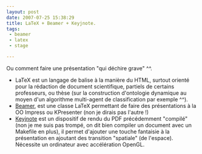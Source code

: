 ```yaml
---
layout: post
date: 2007-07-25 15:38:29
title: LaTeX + Beamer + Keyjnote.
tags:
 - beamer
 - latex
 - stage

---
```


Ou comment faire une présentation "qui déchire grave" ^^.

  * LaTeX est un langage de balise à la manière du HTML, surtout orienté pour la rédaction de document scientifique, partiels de certains professeurs, ou thèse (sur la construction d'ontologie dynamique au moyen d'un algorithme multi-agent de classification par exemple ^^).  	
  * [Beamer](http://latex-beamer.sourceforge.net/), est une classe LaTeX permettant de faire des présentations à la OO Impress ou KPresenter (non je dirais pas l'autre !)
  * [Keyjnote](http://keyjnote.sourceforge.net/) est un dispositif de rendu du PDF précédemment "compilé" (non je me suis pas trompé, on dit bien compiler un document avec un Makefile en plus), il permet d'ajouter une touche fantaisie à la présentation en ajoutant des transition "spatiale" (de l'espace). Nécessite un ordinateur avec accélération OpenGL.



